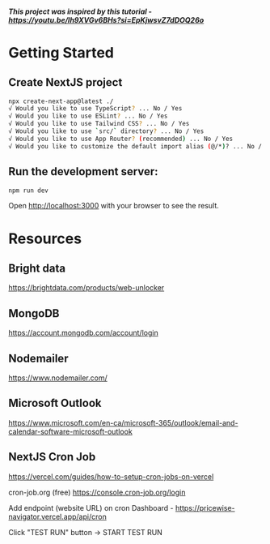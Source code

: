 ##### This project was inspired by this tutorial - https://youtu.be/lh9XVGv6BHs?si=EpKjwsvZ7dDOQ26o

# Getting Started

## Create NextJS project

```bash
npx create-next-app@latest ./
√ Would you like to use TypeScript? ... No / Yes
√ Would you like to use ESLint? ... No / Yes
√ Would you like to use Tailwind CSS? ... No / Yes
√ Would you like to use `src/` directory? ... No / Yes
√ Would you like to use App Router? (recommended) ... No / Yes
√ Would you like to customize the default import alias (@/*)? ... No / Yes
```

## Run the development server:

```bash
npm run dev
```

Open [http://localhost:3000](http://localhost:3000) with your browser to see the result.

# Resources
## Bright data
https://brightdata.com/products/web-unlocker

## MongoDB
https://account.mongodb.com/account/login

## Nodemailer
https://www.nodemailer.com/

## Microsoft Outlook
https://www.microsoft.com/en-ca/microsoft-365/outlook/email-and-calendar-software-microsoft-outlook

## NextJS Cron Job
https://vercel.com/guides/how-to-setup-cron-jobs-on-vercel

cron-job.org (free)
https://console.cron-job.org/login

Add endpoint (website URL) on cron Dashboard - https://pricewise-navigator.vercel.app/api/cron

Click "TEST RUN" button -> START TEST RUN



